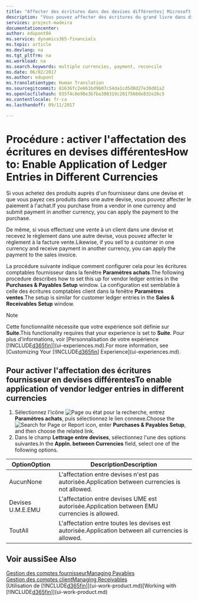 ```yaml
---
title: "Affecter des écritures dans des devises différentes| Microsoft Docs"
description: "Vous pouvez affecter des écritures du grand livre dans différentes devises, par exemple si vous vendez à un client dans une devise et recevez le paiement dans une autre devise."
services: project-madeira
documentationcenter: 
author: edupont04
ms.service: dynamics365-financials
ms.topic: article
ms.devlang: na
ms.tgt_pltfrm: na
ms.workload: na
ms.search.keywords: multiple currencies, payment, reconcile
ms.date: 06/02/2017
ms.author: edupont
ms.translationtype: Human Translation
ms.sourcegitcommit: 81636fc2e661bd9b07c54da1cd5d0d27e30d01a2
ms.openlocfilehash: 035f4c0e98e3b7ba308319c2017568de832e26c5
ms.contentlocale: fr-ca
ms.lasthandoff: 09/11/2017

---
```

# <a name="how-to-enable-application-of-ledger-entries-in-different-currencies"></a><span data-ttu-id="5520a-103">Procédure : activer l'affectation des écritures en devises différentes</span><span class="sxs-lookup"><span data-stu-id="5520a-103">How to: Enable Application of Ledger Entries in Different Currencies</span></span>
<span data-ttu-id="5520a-104">Si vous achetez des produits auprès d'un fournisseur dans une devise et que vous payez ces produits dans une autre devise, vous pouvez affecter le paiement à l'achat.</span><span class="sxs-lookup"><span data-stu-id="5520a-104">If you purchase from a vendor in one currency and submit payment in another currency, you can apply the payment to the purchase.</span></span>

<span data-ttu-id="5520a-105">De même, si vous effectuez une vente à un client dans une devise et recevez le règlement dans une autre devise, vous pouvez affecter le règlement à la facture vente.</span><span class="sxs-lookup"><span data-stu-id="5520a-105">Likewise, if you sell to a customer in one currency and receive payment in another currency, you can apply the payment to the sales invoice.</span></span>

<span data-ttu-id="5520a-106">La procédure suivante indique comment configurer cela pour les écritures comptables fournisseur dans la fenêtre **Paramètres achats**.</span><span class="sxs-lookup"><span data-stu-id="5520a-106">The following procedure describes how to set this up for vendor ledger entries in the **Purchases & Payables Setup** window.</span></span> <span data-ttu-id="5520a-107">La configuration est semblable à celle des écritures comptables client dans la fenêtre **Paramètres ventes**.</span><span class="sxs-lookup"><span data-stu-id="5520a-107">The setup is similar for customer ledger entries in the **Sales & Receivables Setup** window.</span></span>

> [!NOTE]  
>   <span data-ttu-id="5520a-108">Cette fonctionnalité nécessite que votre expérience soit définie sur **Suite**.</span><span class="sxs-lookup"><span data-stu-id="5520a-108">This functionality requires that your experience is set to **Suite**.</span></span> <span data-ttu-id="5520a-109">Pour plus d'informations, voir [Personnalisation de votre expérience [!INCLUDE[d365fin](includes/d365fin_md.md)]](ui-experiences.md).</span><span class="sxs-lookup"><span data-stu-id="5520a-109">For more information, see [Customizing Your [!INCLUDE[d365fin](includes/d365fin_md.md)] Experience](ui-experiences.md).</span></span>

## <a name="to-enable-application-of-vendor-ledger-entries-in-different-currencies"></a><span data-ttu-id="5520a-110">Pour activer l'affectation des écritures fournisseur en devises différentes</span><span class="sxs-lookup"><span data-stu-id="5520a-110">To enable application of vendor ledger entries in different currencies</span></span>
1. <span data-ttu-id="5520a-111">Sélectionnez l'icône ![Page ou état pour la recherche](media/ui-search/search_small.png "icône Page ou état pour la recherche"), entrez **Paramètres achats**, puis sélectionnez le lien connexe.</span><span class="sxs-lookup"><span data-stu-id="5520a-111">Choose the ![Search for Page or Report](media/ui-search/search_small.png "Search for Page or Report icon") icon, enter **Purchases & Payables Setup**, and then choose the related link.</span></span>
2. <span data-ttu-id="5520a-112">Dans le champ **Lettrage entre devises**, sélectionnez l'une des options suivantes.</span><span class="sxs-lookup"><span data-stu-id="5520a-112">In the **Appln. between Currencies** field, select one of the following options.</span></span>

| <span data-ttu-id="5520a-113">Option</span><span class="sxs-lookup"><span data-stu-id="5520a-113">Option</span></span> | <span data-ttu-id="5520a-114">Description</span><span class="sxs-lookup"><span data-stu-id="5520a-114">Description</span></span> |
| --- | --- |
| <span data-ttu-id="5520a-115">Aucun</span><span class="sxs-lookup"><span data-stu-id="5520a-115">None</span></span> |<span data-ttu-id="5520a-116">L'affectation entre devises n'est pas autorisée.</span><span class="sxs-lookup"><span data-stu-id="5520a-116">Application between currencies is not allowed.</span></span> |
| <span data-ttu-id="5520a-117">Devises U.M.E.</span><span class="sxs-lookup"><span data-stu-id="5520a-117">EMU</span></span> |<span data-ttu-id="5520a-118">L'affectation entre devises UME est autorisée.</span><span class="sxs-lookup"><span data-stu-id="5520a-118">Application between EMU currencies is allowed.</span></span> |
| <span data-ttu-id="5520a-119">Tout</span><span class="sxs-lookup"><span data-stu-id="5520a-119">All</span></span> |<span data-ttu-id="5520a-120">L'affectation entre toutes les devises est autorisée.</span><span class="sxs-lookup"><span data-stu-id="5520a-120">Application between all currencies is allowed.</span></span> |

## <a name="see-also"></a><span data-ttu-id="5520a-121">Voir aussi</span><span class="sxs-lookup"><span data-stu-id="5520a-121">See Also</span></span>
[<span data-ttu-id="5520a-122">Gestion des comptes fournisseur</span><span class="sxs-lookup"><span data-stu-id="5520a-122">Managing Payables</span></span>](payables-manage-payables.md)  
[<span data-ttu-id="5520a-123">Gestion des comptes client</span><span class="sxs-lookup"><span data-stu-id="5520a-123">Managing Receivables</span></span>](receivables-manage-receivables.md)  
<span data-ttu-id="5520a-124">[Utilisation de [!INCLUDE[d365fin](includes/d365fin_md.md)]](ui-work-product.md)</span><span class="sxs-lookup"><span data-stu-id="5520a-124">[Working with [!INCLUDE[d365fin](includes/d365fin_md.md)]](ui-work-product.md)</span></span>

